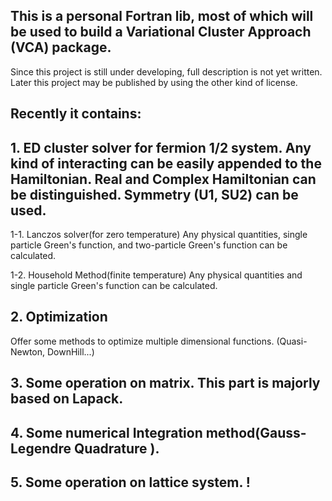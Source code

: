 ## This is a personal Fortran lib, most of which will be used to build a Variational Cluster Approach (VCA) package. 

Since this project is still under developing,  full description is not yet written. Later this project may be published by using the other kind of license. 

## Recently it contains:
## 1. ED cluster solver for fermion 1/2 system. Any kind of interacting can be easily appended to the Hamiltonian. Real and Complex Hamiltonian can be distinguished. Symmetry (U1, SU2) can be used.


  1-1. Lanczos solver(for zero temperature)
Any physical quantities, single particle Green's function, and two-particle Green's function can be calculated.

  1-2. Household Method(finite temperature)
Any physical quantities and single particle Green's function can be calculated. 

## 2. Optimization 
  Offer some methods to optimize multiple dimensional functions. (Quasi-Newton, DownHill...)

## 3. Some operation on matrix. This part is majorly based on Lapack.

## 4. Some numerical Integration method(Gauss-Legendre Quadrature ).

## 5. Some operation on lattice system. !

